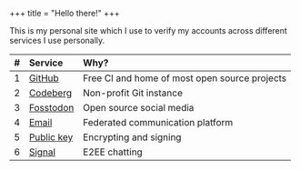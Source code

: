 +++
title = "Hello there!"
+++

This is my personal site which I use to verify my accounts across different 
services I use personally.

|# |Service|Why?|
|-:|:-------|:---------|
|1 |[GitHub](https://github.com/mackrics)|Free CI and home of most open source projects|
|2 |[Codeberg](https://codeberg.org/mackrics)|Non-profit Git instance|
|3 |<a href="https://fosstodon.org/@mackrics" rel="me">Fosstodon</a>|Open source social media|
|4 |[Email](mailto:hello@mackrics.com)|Federated communication platform|
|5 |[Public key](./publickey.txt)|Encrypting and signing|
|6 |[Signal](https://signal.me/#eu/Ig6JSwmY_kHLJBYDscWToN-SjpDUTrX0MY8D_8SOWSMumjibtVxAsKNs1KTC1YSU)|E2EE chatting|
